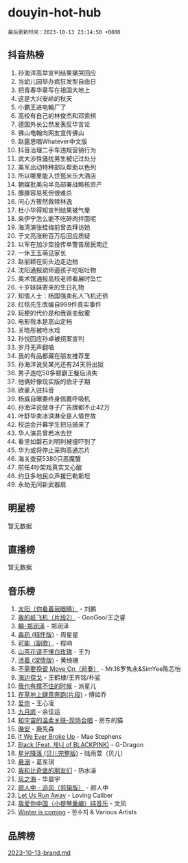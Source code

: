 # douyin-hot-hub

`最后更新时间：2023-10-13 23:14:50 +0800`

## 抖音热榜

1. 孙海洋高举宣判结果痛哭回应
1. 当幼儿园举办疯狂发型自由日
1. 把青春华章写在祖国大地上
1. 这是大兴安岭的秋天
1. 小霸王进电翰厂了
1. 高校有自己的林俊杰和邓紫棋
1. 德国外长公然发表反华言论
1. 佛山电翰向网友宣传佛山
1. 赵露思唱Whatever中文版
1. 抖音治理二手车违规营销行为
1. 武大涉性骚扰男生被记过处分
1. 美军出动特种部队帮助以色列
1. 所以哪里能入住苞米乐大酒店
1. 朝媒批美向半岛部署战略核资产
1. 豚豚容易死但很难杀
1. 问心方筱然救赎林逸
1. 杜小华得知宣判结果被气晕
1. 来伊宁怎么能不吃碎肉拌面呢
1. 海清演张桂梅前曾去拜访她
1. 于文亮涨粉百万后回应质疑
1. 以军在加沙空投传单警告居民南迁
1. 一休王玉萌见家长
1. 赵丽颖在街头边走边拍
1. 沈阳通报幼师逼孩子吃呕吐物
1. 美术馆通报高校老师看展时坠亡
1. 十岁妹妹寄来的生日礼物
1. 知情人士：杨国强卖私人飞机还债
1. 红毯先生改编自999件真实事件
1. 玩梗的代价是和我爸变敌蜜
1. 电影我本是高山定档
1. 关晓彤被呛水戏
1. 孙悦回应孙卓被拐案宣判
1. 岁月无声翻唱
1. 我的有品都藏在朋友推荐里
1. 孙海洋说吴某光还有24天将出狱
1. 男子连吃50多顿霸王餐后消失
1. 他俩好像现实版的伯牙子期
1. 欧豪入驻抖音
1. 杨威自曝要终身佩戴呼吸机
1. 孙海洋说做寻子广告牌都不止42万
1. 叶舒华卖冰淇淋全是人情世故
1. 校运会开幕学生把马骑来了
1. 华人演员曾若冰去世
1. 看坚如磐石刘明利被撞吓到了
1. 华为或将停止采购高通芯片
1. 海关查获5380只恶魔蟹
1. 前任4吵架戏真实又心酸
1. 约旦多地民众声援巴勒斯坦
1. 永劫无间新武器扇

## 明星榜

暂无数据

## 直播榜

暂无数据

## 音乐榜

1. [太阳（你看着我眼睛）](https://sf6-cdn-tos.douyinstatic.com/obj/tos-cn-ve-2774/ogWbyIQnlBFImVbeDocRdCIYtBHlbJXgfZMvgz) - 刘鹏
1. [我的纸飞机（片段2）](https://sf6-cdn-tos.douyinstatic.com/obj/tos-cn-ve-2774/oM2ZrKcg2CD5AeRB2gkeXOFB1IxAGJdZPazYHf) - GooGoo/王之睿
1. [瞬-郑润泽](https://sf6-cdn-tos.douyinstatic.com/obj/tos-cn-ve-2774/oYXHIohzvbNAzBhHgyksWpRM4bfkDsBdBDAynw) - 郑润泽
1. [毒药 (释怀版)](https://sf6-cdn-tos.douyinstatic.com/obj/tos-cn-ve-2774/oYILMEAzspdZBIzy4frJNB8ZHPHWAhiwowd4Ad) - 周星星
1. [可能（副歌）](https://sf6-cdn-tos.douyinstatic.com/obj/tos-cn-ve-2774/cde1731888894259b333569393c2fb51) - 程响
1. [山茶花读不懂白玫瑰](https://sf6-cdn-tos.douyinstatic.com/obj/tos-cn-ve-2774/osfn8B7DktrRHEPJgPCfDbw7QDQEkwC16BxZg9) - 王为
1. [活着 (深情版)](https://sf3-cdn-tos.douyinstatic.com/obj/tos-cn-ve-2774/oY8r2TelECK2BPZbDCj8xZKBQfPbwQyCt1cggn) - 黄绮珊
1. [不需要挽留 Move On（前奏）](https://sf3-cdn-tos.douyinstatic.com/obj/tos-cn-ve-2774/ooCBhgCCkF4nExzQL9WZSUbitfA8IsDkgQIYhe) - Mr.16罗隽永&SimYee陈芯怡
1. [海边探戈](https://sf6-cdn-tos.douyinstatic.com/obj/tos-cn-ve-2774/os9gE0VQCGqt6VQkZDyBBYvfSDY0QFe3vVmubn) - 王鹤棣/王齐铭/朴鲨
1. [我也有撑不住的时候](https://sf3-cdn-tos.douyinstatic.com/obj/tos-cn-ve-2774/okmtBE1dkIBhwxeiBJeDgQnQtICZWIJUI2bjQr) - 派星儿
1. [在草地上肆意奔跑(片段)](https://sf6-cdn-tos.douyinstatic.com/obj/tos-cn-ve-2774/8831d494742f45dabdfa8adb8b817259) - 傅如乔
1. [爱你](https://sf6-cdn-tos.douyinstatic.com/obj/tos-cn-ve-2774/oEfyTFYX4gOL9DMKAJebDCAASw8hYVIXz1nYaf) - 王心凌
1. [九月底](https://sf3-cdn-tos.douyinstatic.com/obj/tos-cn-ve-2774/oMfewG4PDTFhF8iz3OGQ7ABH5i6fCgnMaoCbzZ) - 余佳运
1. [和宇宙的温柔关联-现场合唱](https://sf3-cdn-tos.douyinstatic.com/obj/tos-cn-ve-2774/o0hONGDYQBgk0e5bqDeQOonVmncA6tC2nBwZLT) - 房东的猫
1. [晚安](https://sf6-cdn-tos.douyinstatic.com/obj/tos-cn-ve-2774/a724c5e224464218839820f4e4fd632f) - 鹿先森
1. [If We Ever Broke Up](https://sf6-cdn-tos.douyinstatic.com/obj/tos-cn-ve-2774/o8onj5HDk0ImtBmO0URBfeyCDXQJMYkQ1gb8Zy) - Mae Stephens
1. [Black (Feat. 제니 of BLACKPINK)](https://sf3-cdn-tos.douyinstatic.com/obj/tos-cn-ve-2774/2eb92e2debbe4fe0a552bc099aef7f28) - G-Dragon
1. [星光降落 (贝儿完整版)](https://sf3-cdn-tos.douyinstatic.com/obj/tos-cn-ve-2774/okwB9hAwyAtsFFkFBzAX1hOOfQuIoMNs0W2Mwr) - 陆雨萱（贝儿）
1. [悬溺](https://sf3-cdn-tos.douyinstatic.com/obj/tos-cn-ve-2774/f3b6cc53d2e944beb7094a3ff01b4e03) - 葛东琪
1. [我和比奇堡的朋友们](https://sf3-cdn-tos.douyinstatic.com/obj/tos-cn-ve-2774/f0505db981ea4a6d91453a15924a82aa) - 热水澡
1. [风之海](https://sf6-cdn-tos.douyinstatic.com/obj/tos-cn-ve-2774/oInqZ2gFbCQvB6wZNnZlJpBcfDBQ8t1e1XwYAi) - 华晨宇
1. [颜人中 - 追风（剪辑版）](https://sf6-cdn-tos.douyinstatic.com/obj/tos-cn-ve-2774/9107f711ded6416ab3279a81d71597f7) - 颜人中
1. [Let Us Run Away](https://sf3-cdn-tos.douyinstatic.com/obj/tos-cn-ve-2774/a9a280d910044fb0b9f4f74b0b27e854) - Loving Caliber
1. [我爱你中国（小提琴重编）纯音乐](https://sf6-cdn-tos.douyinstatic.com/obj/tos-cn-ve-2774/362de867442c4051acadb0a43fd60af8) - 文凤
1. [Winter is coming](https://sf6-cdn-tos.douyinstatic.com/obj/tos-cn-ve-2774/0a6c12efb2d84f2ba9a243d4e1eebb4e) - 한수지 & Various Artists

## 品牌榜

[2023-10-13-brand.md](2023-10-13-brand.md)
